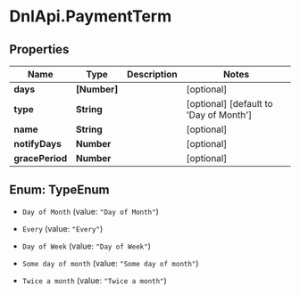 # DnlApi.PaymentTerm

## Properties
Name | Type | Description | Notes
------------ | ------------- | ------------- | -------------
**days** | **[Number]** |  | [optional] 
**type** | **String** |  | [optional] [default to &#39;Day of Month&#39;]
**name** | **String** |  | [optional] 
**notifyDays** | **Number** |  | [optional] 
**gracePeriod** | **Number** |  | [optional] 


<a name="TypeEnum"></a>
## Enum: TypeEnum


* `Day of Month` (value: `"Day of Month"`)

* `Every` (value: `"Every"`)

* `Day of Week` (value: `"Day of Week"`)

* `Some day of month` (value: `"Some day of month"`)

* `Twice a month` (value: `"Twice a month"`)




